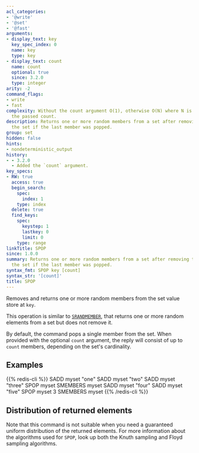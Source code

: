 ```yaml
---
acl_categories:
- '@write'
- '@set'
- '@fast'
arguments:
- display_text: key
  key_spec_index: 0
  name: key
  type: key
- display_text: count
  name: count
  optional: true
  since: 3.2.0
  type: integer
arity: -2
command_flags:
- write
- fast
complexity: Without the count argument O(1), otherwise O(N) where N is the value of
  the passed count.
description: Returns one or more random members from a set after removing them. Deletes
  the set if the last member was popped.
group: set
hidden: false
hints:
- nondeterministic_output
history:
- - 3.2.0
  - Added the `count` argument.
key_specs:
- RW: true
  access: true
  begin_search:
    spec:
      index: 1
    type: index
  delete: true
  find_keys:
    spec:
      keystep: 1
      lastkey: 0
      limit: 0
    type: range
linkTitle: SPOP
since: 1.0.0
summary: Returns one or more random members from a set after removing them. Deletes
  the set if the last member was popped.
syntax_fmt: SPOP key [count]
syntax_str: '[count]'
title: SPOP
---
```

Removes and returns one or more random members from the set value store at `key`.

This operation is similar to [`SRANDMEMBER`](/commands/srandmember), that returns one or more random elements from a set but does not remove it.

By default, the command pops a single member from the set. When provided with
the optional `count` argument, the reply will consist of up to `count` members,
depending on the set's cardinality.

## Examples

{{% redis-cli %}}
SADD myset "one"
SADD myset "two"
SADD myset "three"
SPOP myset
SMEMBERS myset
SADD myset "four"
SADD myset "five"
SPOP myset 3
SMEMBERS myset
{{% /redis-cli %}}

## Distribution of returned elements

Note that this command is not suitable when you need a guaranteed uniform distribution of the returned elements. For more information about the algorithms used for `SPOP`, look up both the Knuth sampling and Floyd sampling algorithms.
